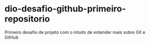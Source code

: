 # dio-desafio-github-primeiro-repositorio
Primeiro desafio de projeto com o intuito de entender mais sobre Git e GitHub
